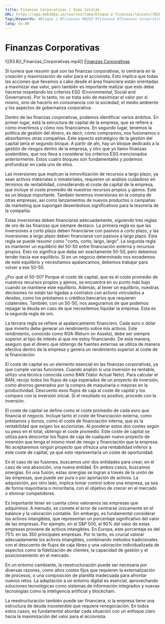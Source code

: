 ```yaml
---
title: Finanzas Corporativas | Ximo Catalán
URL: https://app.web3mba.io/courses/take/bloque-2-finanzas/lessons/39204391-3-1-finanzas-corporativas-ximo-catalan
Tags/Keywords: #Bloque 2 #Finanzas #B2U3 #finanzas #finanzas corporativas #Ximo Catalán
lang: es-AR
---
```

# Finanzas Corporativas
![[93.B2_Finanzas_Corporativas.mp4]]
[Finanzas Corporativas](https://app.web3mba.io?wvideo=m5s2ux11jl)

Si tuviera que resumir qué son las finanzas corporativas, lo centraría en la creación y maximización de valor para el accionista. Esto implica que todas las acciones que llevamos a cabo desde el área financiera están orientadas a maximizar ese valor, pero también es importante matizar que esto debe hacerse respetando los criterios ESG (Environmental, Social and Governance). Por lo tanto, no se trata solo de maximizar el valor por sí mismo, sino de hacerlo en consonancia con la sociedad, el medio ambiente y los aspectos de gobernanza corporativa.

Dentro de las finanzas corporativas, podemos identificar varios ámbitos. En primer lugar, está la estructura de capital de la empresa, que se refiere a cómo invertimos y cómo nos financiamos. En segundo lugar, tenemos la política de gestión del dinero, es decir, cómo compramos, nos fusionamos o absorbemos otras compañías. Este aspecto estratégico de la gestión del capital sería el segundo bloque. A partir de ahí, hay un bloque dedicado a la gestión de riesgos dentro de la empresa, y otro que yo llamo finanzas sostenibles, que nos lleva a considerar los criterios ESG mencionados anteriormente. Estos cuatro bloques son fundamentales y podemos profundizar en cada uno de ellos.

Las inversiones que implican la inmovilización de recursos a largo plazo, ya sean activos materiales o inmateriales, requieren un análisis cuidadoso en términos de rentabilidad, considerando el coste de capital de la empresa, que incluye el coste promedio de nuestros recursos propios y ajenos. Este es un bloque importante. También tenemos inversiones en la compra de otras empresas, así como lanzamientos de nuevos productos o campañas de marketing que supongan desembolsos significativos para la tesorería de la compañía.

Estas inversiones deben financiarse adecuadamente, siguiendo tres reglas de oro de las finanzas que siempre destaco. La primera regla es que las inversiones a corto plazo deben financiarse con pasivos a corto plazo, y las inversiones a largo plazo deben financiarse con pasivos a largo plazo. Esta regla se puede resumir como "corto, corto; largo, largo". La segunda regla es mantener un equilibrio del 50-50 entre financiación externa y recursos propios. Esto no significa que deba ser exactamente 50-50, pero debemos tender hacia ese equilibrio. Si en un negocio determinado nos excedemos de este equilibrio y necesitamos apalancarnos, debemos trabajar para volver a ese 50-50.

¿Por qué el 50-50? Porque el coste de capital, que es el coste promedio de nuestros recursos propios y ajenos, se encuentra en su punto más bajo cuando se mantiene este equilibrio. Además, al tener un equilibrio, nuestras decisiones no están tan ligadas a contratos con activos vinculados a deudas, como los préstamos o créditos bancarios que requieren colaterales. También, con un 50-50, nos aseguramos de que podemos repagar la deuda en caso de que necesitemos liquidar la empresa. Esta es la segunda regla de oro.

La tercera regla se refiere al apalancamiento financiero. Cada euro o dólar que invierto debe generar un rendimiento sobre mis activos. Este rendimiento, conocido como ROA (Return on Assets), debe ser siempre superior al tipo de interés al que me estoy financiando. De esta manera, aseguro que el dinero que obtengo de fuentes externas se utiliza de manera efectiva dentro de la empresa y genera un rendimiento superior al coste de la financiación.

El coste de capital es un elemento esencial en las finanzas corporativas, ya que cumple varias funciones. Cuando analizo si una inversión es rentable, utilizo una técnica conocida como BAN (Valor Actual Neto). Para calcular el BAN, recojo todos los flujos de caja esperados de un proyecto de inversión, como ahorros generados por la compra de maquinaria o mejoras en la productividad. Descuento esos flujos de caja al coste de capital y los comparo con la inversión inicial. Si el resultado es positivo, procedo con la inversión.

El coste de capital se define como el coste promedio de cada euro que financia el negocio. Incluye tanto el coste de financiación externa, como préstamos y bonos, como el coste de financiación interna, que es la rentabilidad que exigen los accionistas. Al ponderar estos dos costes según su peso en el total, obtengo el coste promedio. Este coste de capital se utiliza para descontar los flujos de caja de cualquier nuevo proyecto de inversión que tenga el mismo nivel de riesgo y financiación que la empresa. No aceptaremos ningún proyecto que ofrezca una rentabilidad inferior a este coste de capital, ya que esto representaría un coste de oportunidad.

En el caso de las fusiones, buscamos unir dos entidades para crear, en el caso de una absorción, una nueva entidad. En ambos casos, buscamos sinergias. En una fusión, estas sinergias se logran a través de la unión de las empresas, que puede ser pura o por aportación de activos. La adquisición, por otro lado, implica tomar control sobre una empresa, ya sea de forma mayoritaria o minoritaria, con el objetivo de crecer en el mercado o eliminar competidores.

Es importante tener en cuenta cómo valoramos las empresas que adquirimos. A menudo, se comete el error de centrarse únicamente en el balance y la valoración contable. Sin embargo, es fundamental considerar los activos intangibles, que representan un porcentaje significativo del valor de las empresas. Por ejemplo, en el S&P 500, el 90% del valor de estas empresas proviene de activos intangibles. En Europa, este porcentaje es del 75% en las 350 principales empresas. Por lo tanto, es crucial valorar adecuadamente los activos intangibles, combinando métodos tradicionales con el descuento de flujos de caja libres y una valoración individualizada de aspectos como la fidelización de clientes, la capacidad de gestión y el posicionamiento en el mercado.

En un entorno cambiante, la reestructuración puede ser necesaria por diversas razones, como altos costes fijos que requieren la externalización de procesos, o una composición de plantilla inadecuada para afrontar nuevos retos. La adaptación a un entorno digital es esencial, aprovechando soluciones tecnológicas como sistemas de información integrados y nuevas tecnologías como la inteligencia artificial y blockchain.

La reestructuración también puede ser financiera, si la empresa tiene una estructura de deuda insostenible que requiere renegociación. En todos estos casos, es fundamental abordar cada situación con un enfoque claro hacia la maximización del valor para el accionista.
